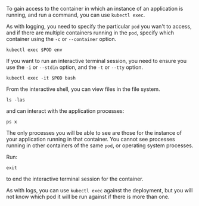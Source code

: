 To gain access to the container in which an instance of an application is running, and run a command, you can use `kubectl exec`.

As with logging, you need to specify the particular `pod` you wan't to access, and if there are multiple containers running in the `pod`, specify which container using the `-c` or `--container` option.

```execute
kubectl exec $POD env
```

If you want to run an interactive terminal session, you need to ensure you use the `-i` or `--stdin` option, and the `-t` or `--tty` option.

```execute
kubectl exec -it $POD bash
```

From the interactive shell, you can view files in the file system.

```execute
ls -las
```

and can interact with the application processes:

```execute
ps x
```

The only processes you will be able to see are those for the instance of your application running in that container. You cannot see processes running in other containers of the same `pod`, or operating system processes.

Run:

```execute
exit
```

to end the interactive terminal session for the container.

As with logs, you can use `kubectl exec` against the deployment, but you will not know which pod it will be run against if there is more than one.
